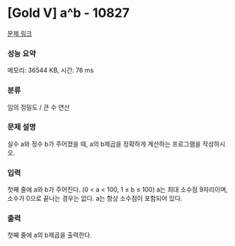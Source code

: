 # [Gold V] a^b - 10827 

[문제 링크](https://www.acmicpc.net/problem/10827) 

### 성능 요약

메모리: 36544 KB, 시간: 76 ms

### 분류

임의 정밀도 / 큰 수 연산

### 문제 설명

<p>실수 a와 정수 b가 주어졌을 때, a의 b제곱을 정확하게 계산하는 프로그램을 작성하시오.</p>

### 입력 

 <p>첫째 줄에 a와 b가 주어진다. (0 < a < 100, 1 ≤ b ≤ 100) a는 최대 소수점 9자리이며, 소수가 0으로 끝나는 경우는 없다. a는 항상 소수점이 포함되어 있다.</p>

### 출력 

 <p>첫째 줄에 a의 b제곱을 출력한다.</p>

